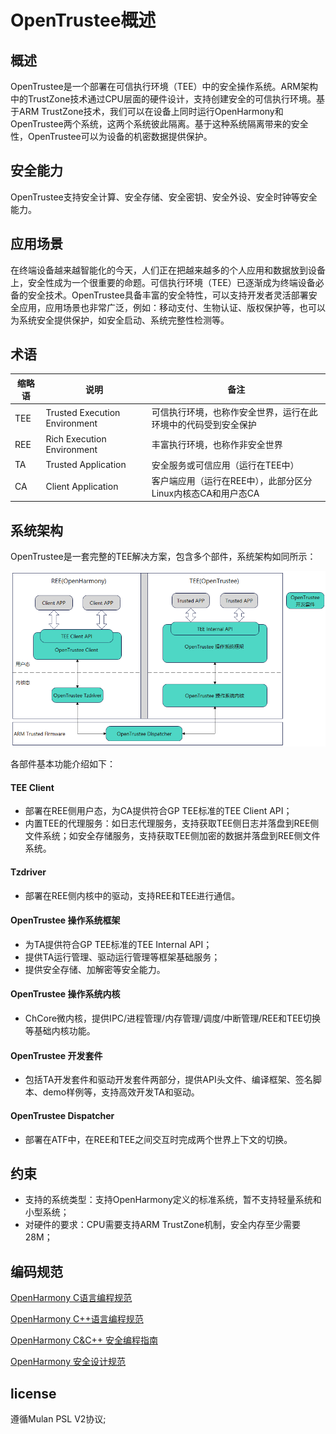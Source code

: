 # OpenTrustee概述

## 概述

OpenTrustee是一个部署在可信执行环境（TEE）中的安全操作系统。ARM架构中的TrustZone技术通过CPU层面的硬件设计，支持创建安全的可信执行环境。基于ARM TrustZone技术，我们可以在设备上同时运行OpenHarmony和OpenTrustee两个系统，这两个系统彼此隔离。基于这种系统隔离带来的安全性，OpenTrustee可以为设备的机密数据提供保护。

## **安全能力**

OpenTrustee支持安全计算、安全存储、安全密钥、安全外设、安全时钟等安全能力。

## **应用场景**

在终端设备越来越智能化的今天，人们正在把越来越多的个人应用和数据放到设备上，安全性成为一个很重要的命题。可信执行环境（TEE）已逐渐成为终端设备必备的安全技术。OpenTrustee具备丰富的安全特性，可以支持开发者灵活部署安全应用，应用场景也非常广泛，例如：移动支付、生物认证、版权保护等，也可以为系统安全提供保护，如安全启动、系统完整性检测等。

## **术语**

| 缩略语     | 说明                                                         | 备注 |
| ------------ | ------------------------------------------------------------ | --- |
| TEE     | Trusted Execution Environment | 可信执行环境，也称作安全世界，运行在此环境中的代码受到安全保护 |
| REE     | Rich Execution Environment | 丰富执行环境，也称作非安全世界 |
| TA       | Trusted Application       | 安全服务或可信应用（运行在TEE中）|
| CA     | Client Application   | 客户端应用（运行在REE中），此部分区分Linux内核态CA和用户态CA |

## 系统架构

OpenTrustee是一套完整的TEE解决方案，包含多个部件，系统架构如同所示：

![](figures/overview-of-opentrustee.png)

各部件基本功能介绍如下：

#### TEE Client

- 部署在REE侧用户态，为CA提供符合GP TEE标准的TEE Client API；
- 内置TEE的代理服务：如日志代理服务，支持获取TEE侧日志并落盘到REE侧文件系统；如安全存储服务，支持获取TEE侧加密的数据并落盘到REE侧文件系统。

#### Tzdriver

- 部署在REE侧内核中的驱动，支持REE和TEE进行通信。

#### OpenTrustee 操作系统框架

- 为TA提供符合GP TEE标准的TEE Internal API；
- 提供TA运行管理、驱动运行管理等框架基础服务；
- 提供安全存储、加解密等安全能力。

#### OpenTrustee 操作系统内核

- ChCore微内核，提供IPC/进程管理/内存管理/调度/中断管理/REE和TEE切换等基础内核功能。

#### OpenTrustee 开发套件

- 包括TA开发套件和驱动开发套件两部分，提供API头文件、编译框架、签名脚本、demo样例等，支持高效开发TA和驱动。

#### OpenTrustee Dispatcher

- 部署在ATF中，在REE和TEE之间交互时完成两个世界上下文的切换。

## 约束

- 支持的系统类型：支持OpenHarmony定义的标准系统，暂不支持轻量系统和小型系统；
- 对硬件的要求：CPU需要支持ARM TrustZone机制，安全内存至少需要28M；

## 编码规范

[OpenHarmony C语言编程规范](https://gitee.com/openharmony/docs/blob/master/zh-cn/contribute/OpenHarmony-c-coding-style-guide.md)

[OpenHarmony C++语言编程规范](https://gitee.com/openharmony/docs/blob/master/zh-cn/contribute/OpenHarmony-cpp-coding-style-guide.md)

[OpenHarmony C&C++ 安全编程指南](https://gitee.com/openharmony/docs/blob/master/zh-cn/contribute/OpenHarmony-c-cpp-secure-coding-guide.md)

[OpenHarmony 安全设计规范](https://gitee.com/openharmony/docs/blob/master/zh-cn/contribute/OpenHarmony-security-design-guide.md)

## license

遵循Mulan PSL V2协议;
